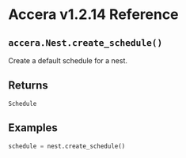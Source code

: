 [//]: # (Project: Accera)
[//]: # (Version: v1.2.14)

# Accera v1.2.14 Reference

## `accera.Nest.create_schedule()`
Create a default schedule for a nest.

## Returns
`Schedule`

## Examples

```python
schedule = nest.create_schedule()
```

<div style="page-break-after: always;"></div>
